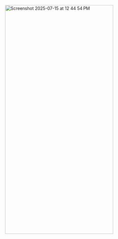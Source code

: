  <img width="353" height="743" alt="Screenshot 2025-07-15 at 12 44 54 PM" src="https://github.com/user-attachments/assets/6d239a01-ffef-4a23-999d-e33d34e48b77" />
